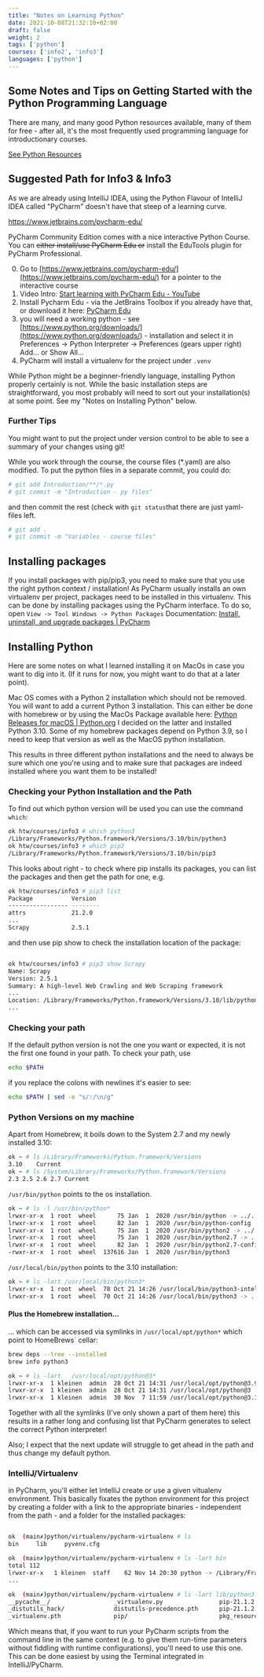 ```yaml
---
title: "Notes on Learning Python"
date: 2021-10-08T21:32:10+02:00
draft: false
weight: 2
tags: ['python']
courses: ['info2', 'info3']
languages: ['python']
---
```



## Some Notes and Tips on Getting Started with the Python Programming Language

There are many, and many good Python resources available, many of them for
free - after all, it's the most frequently used programming language for
introductionary courses.

[See Python Resources](../python-resources/)

## Suggested Path for Info3 & Info3

As we are already using IntelliJ IDEA, using the Python Flavour of IntelliJ IDEA called "PyCharm" doesn't have that steep of a learning curve.

https://www.jetbrains.com/pycharm-edu/

 PyCharm Community Edition comes with a nice interactive
Python Course. You can ~~either install/use PyCharm Edu or~~ install the EduTools
plugin for PyCharm Professional.

0. Go to [https://www.jetbrains.com/pycharm-edu/](https://www.jetbrains.com/pycharm-edu/) for a pointer to the interactive course
1. Video Intro: [Start learning with PyCharm Edu - YouTube](https://www.youtube.com/watch?v=LjecpkIvJFc)
2. Install Pycharm Edu - via the JetBrains Toolbox if you already have that,
   or download it here: [PyCharm Edu](https://www.jetbrains.com/de-de/pycharm-edu/)
3. you will need a working python - see
   [https://www.python.org/downloads/](https://www.python.org/downloads/) -
   installation and select it in
   Preferences -> Python Interpreter -> Preferences (gears upper right) Add… or Show All…
4. PyCharm will install a virtualenv for the project under `.venv`

While Python might be a beginner-friendly language, installing Python properly certainly is not.
While the basic installation steps are straightforward, you most probably will
need to sort out your installation(s) at some point. See my "Notes on Installing Python"
below.

### Further Tips

You might want to put the project under version control to be able to see a summary of your changes using git!

While you work through the course, the course files (*.yaml) are also modified. To put the python files in a separate commit, you could do:

```bash
# git add Introduction/**/*.py
# git commit -m "Introduction - py files"
```

and then commit the rest (check with `git status`that there are just yaml-files left.

```bash
# git add .
# git commit -m "Variables - course files"
```

## Installing packages

If you install packages with pip/pip3, you need to make sure that you use the
right python context / installation!
As PyCharm usually installs an own virtualenv per project, packages need to be
installed in this virtualenv. This can be done by installing packages using
the PyCharm interface. To do so, open `View -> Tool Windows -> Python Packages`
Documentation: [Install, uninstall, and upgrade packages | PyCharm](https://www.jetbrains.com/help/pycharm/installing-uninstalling-and-upgrading-packages.html#packages-tool-window)


## Installing Python

Here are some notes on what I learned installing it on MacOs in case you want to dig into it.
(If it runs for now, you might want to do that at a later point).

Mac OS comes with a Python 2 installation which should not be removed. You will want
to add a current Python 3 installation. This can either be done with homebrew
or by using the MacOs Package available here:
[Python Releases for macOS | Python.org](https://www.python.org/downloads/macos/)
I decided on the latter and installed Python 3.10. Some of my homebrew packages
depend on Python 3.9, so I need to keep that version as well as the MacOS
python installation.

This results in three different python installations and the need to always be
sure which one you're using and to make sure that packages are indeed installed
where you want them to be installed!

### Checking your Python Installation and the Path

To find out which python version will be used you can use the command `which`:

```bash
ok htw/courses/info3 # which python3
/Library/Frameworks/Python.framework/Versions/3.10/bin/python3
ok htw/courses/info3 # which pip3
/Library/Frameworks/Python.framework/Versions/3.10/bin/pip3
```

This looks about right - to check where pip installs its packages, you can list
the packages and then get the path for one, e.g.

```bash
ok htw/courses/info3 # pip3 list
Package           Version
----------------- --------
attrs             21.2.0
...
Scrapy            2.5.1
```

and then use pip show to check the installation location of the package:

```bash

ok htw/courses/info3 # pip3 show Scrapy
Name: Scrapy
Version: 2.5.1
Summary: A high-level Web Crawling and Web Scraping framework
...
Location: /Library/Frameworks/Python.framework/Versions/3.10/lib/python3.10/site-packages
...
```


### Checking your path

If the default python version is not the one you want or expected, it is
not the first one found in your path.
To check your path, use

```bash
echo $PATH
```

if you replace the colons with newlines it's easier to see:

```bash
echo $PATH | sed -e "s/:/\n/g"
```

### Python Versions on my machine

Apart from Homebrew, it boils down to the System 2.7 and my newly installed 3.10:

```bash
ok ~ # ls /Library/Frameworks/Python.framework/Versions
3.10	Current
ok ~ # ls /System/Library/Frameworks/Python.framework/Versions
2.3	2.5	2.6	2.7	Current
```

`/usr/bin/python` points to the os installation.

```bash
ok ~ # ls -l /usr/bin/python*
lrwxr-xr-x  1 root  wheel      75 Jan  1  2020 /usr/bin/python -> ../../System/Library/Frameworks/Python.framework/Versions/2.7/bin/python2.7
lrwxr-xr-x  1 root  wheel      82 Jan  1  2020 /usr/bin/python-config -> ../../System/Library/Frameworks/Python.framework/Versions/2.7/bin/python2.7-config
lrwxr-xr-x  1 root  wheel      75 Jan  1  2020 /usr/bin/python2 -> ../../System/Library/Frameworks/Python.framework/Versions/2.7/bin/python2.7
lrwxr-xr-x  1 root  wheel      75 Jan  1  2020 /usr/bin/python2.7 -> ../../System/Library/Frameworks/Python.framework/Versions/2.7/bin/python2.7
lrwxr-xr-x  1 root  wheel      82 Jan  1  2020 /usr/bin/python2.7-config -> ../../System/Library/Frameworks/Python.framework/Versions/2.7/bin/python2.7-config
-rwxr-xr-x  1 root  wheel  137616 Jan  1  2020 /usr/bin/python3
```

`/usr/local/bin/python` points to the 3.10 installation:

```bash
ok ~ # ls -lart /usr/local/bin/python3*
lrwxr-xr-x  1 root  wheel  78 Oct 21 14:26 /usr/local/bin/python3-intel64 -> ../../../Library/Frameworks/Python.framework/Versions/3.10/bin/python3-intel64
lrwxr-xr-x  1 root  wheel  70 Oct 21 14:26 /usr/local/bin/python3 -> ../../../Library/Frameworks/Python.framework/Versions/3.10/bin/python3
```

#### Plus the Homebrew installation...

... which can be accessed via symlinks in  `/usr/local/opt/python*` which point to HomeBrews´ cellar:

```bash
brew deps --tree --installed
brew info python3
```

```bash
ok ~ # ls -lart   /usr/local/opt/python@3*
lrwxr-xr-x  1 kleinen  admin  28 Oct 21 14:31 /usr/local/opt/python@3.9 -> ../Cellar/python@3.9/3.9.7_1
lrwxr-xr-x  1 kleinen  admin  28 Oct 21 14:31 /usr/local/opt/python@3 -> ../Cellar/python@3.9/3.9.7_1
lrwxr-xr-x  1 kleinen  admin  30 Nov  7 11:59 /usr/local/opt/python@3.10 -> ../Cellar/python@3.10/3.10.0_2
```

Together with all the symlinks (I've only shown a part of them here) this
results in a rather long and confusing list that PyCharm generates
to select the correct Python interpreter!

Also; I expect that the next update will struggle to get ahead in the path and
thus change my default python.

### IntelliJ/Virtualenv

in PyCharm, you'll either let IntelliJ create or use a given vitualenv environment.
This basically fixates the python environment for this project by creating a
folder with a link to the appropriate binaries - independent from the path -
and a folder for the installed packages:

```bash

ok  (main✗)python/virtualenv/pycharm-virtualenv # ls
bin		lib		pyvenv.cfg

ok  (main✗)python/virtualenv/pycharm-virtualenv # ls -lart bin
total 112
lrwxr-xr-x   1 kleinen  staff    62 Nov 14 20:30 python -> /Library/Frameworks/Python.framework/Versions/3.10/bin/python3
...

ok  (main✗)python/virtualenv/pycharm-virtualenv # ls -lart lib/python3.10/site-packages/
__pycache__/                  _virtualenv.py                pip-21.1.2.dist-info/         setuptools/                   wheel/
_distutils_hack/              distutils-precedence.pth      pip-21.1.2.virtualenv         setuptools-57.0.0.dist-info/  wheel-0.36.2.dist-info/
_virtualenv.pth               pip/                          pkg_resources/                setuptools-57.0.0.virtualenv  wheel-0.36.2.virtualenv
```

Which means that, if you want to run your PyCharm scripts from the command line in the same context
(e.g. to give them run-time parameters without fiddling with runtime configurations), you'll need
to use this one. This can be done easiest by using the Terminal integrated in IntelliJ/PyCharm.
